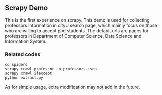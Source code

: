 ## Scrapy Demo
This is the first experience on scrapy. This demo is used for collecting professors information in cityU search page, which mainly focus on those who are willing to accept phd students. The default urls are pages for professors in Department of Computer Science, Data Science and Information System.
### Related codes
```
cd spiders
scrapy crawl professor -o professors.json
scrapy crawl ifaccept
python extract.py 
```
As for simple usage, extra modification may not add in the future.  